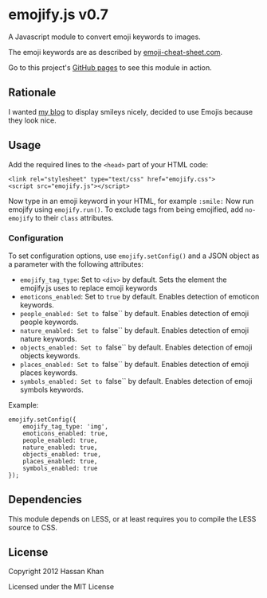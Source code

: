 emojify.js v0.7
==========

A Javascript module to convert emoji keywords to images.

The emoji keywords are as described by [emoji-cheat-sheet.com](http://www.emoji-cheat-sheet.com).

Go to this project's [GitHub pages](http://hassankhan.github.com/emojify.js) to see this module in action.


## Rationale
I wanted [my blog](http://hassankhan.me) to display smileys nicely, decided to use Emojis because they look nice.


## Usage
Add the required lines to the ``<head>`` part of your HTML code:

    <link rel="stylesheet" type="text/css" href="emojify.css">
    <script src="emojify.js"></script>

Now type in an emoji keyword in your HTML, for example ``:smile:``
Now run emojify using ``emojify.run()``.
To exclude tags from being emojified, add ``no-emojify`` to their ``class`` attributes.

### Configuration
To set configuration options, use ``emojify.setConfig()`` and a JSON object as a parameter with the following attributes:
* ``emojify_tag_type``: Set to ``<div>`` by default. Sets the element the emojify.js uses to replace emoji keywords
* ``emoticons_enabled``: Set to ``true`` by default. Enables detection of emoticon keywords.
* ``people_enabled: Set to ``false`` by default. Enables detection of emoji people keywords.
* ``nature_enabled: Set to ``false`` by default. Enables detection of emoji nature keywords.
* ``objects_enabled: Set to ``false`` by default. Enables detection of emoji objects keywords.
* ``places_enabled: Set to ``false`` by default. Enables detection of emoji places keywords.
* ``symbols_enabled: Set to ``false`` by default. Enables detection of emoji symbols keywords.

Example:

    emojify.setConfig({
        emojify_tag_type: 'img',
        emoticons_enabled: true,
        people_enabled: true,
        nature_enabled: true,
        objects_enabled: true,
        places_enabled: true,
        symbols_enabled: true
    });


## Dependencies
This module depends on LESS, or at least requires you to compile the LESS source to CSS.


## License
Copyright 2012 Hassan Khan

Licensed under the MIT License
